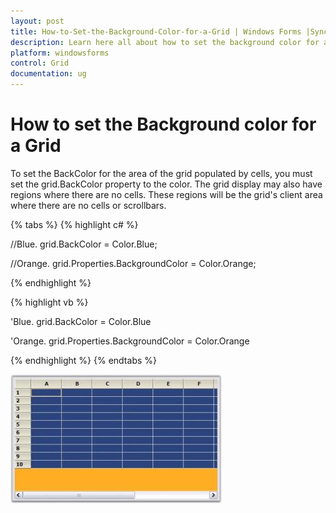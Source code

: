 ```yaml
---
layout: post
title: How-to-Set-the-Background-Color-for-a-Grid | Windows Forms |Syncfusion
description: Learn here all about how to set the background color for a grid of Syncfusion Windows Forms Gridcontrol and more.
platform: windowsforms
control: Grid
documentation: ug
---
```


# How to set the Background color for a Grid

To set the BackColor for the area of the grid populated by cells, you must set the grid.BackColor property to the color. The grid display may also have regions where there are no cells. These regions will be the grid's client area where there are no cells or scrollbars. 

{% tabs %}
{% highlight c# %}

//Blue.
grid.BackColor = Color.Blue;

//Orange.
grid.Properties.BackgroundColor = Color.Orange;

{% endhighlight %}

{% highlight vb %}

'Blue.
grid.BackColor = Color.Blue

'Orange.
grid.Properties.BackgroundColor = Color.Orange

{% endhighlight %}
{% endtabs %}

![](How-to-Set-the-Background-Color-for-a-Grid_images/How-to-Set-the-Background-Color-for-a-Grid_img1.jpeg)
